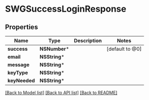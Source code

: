 # SWGSuccessLoginResponse

## Properties
Name | Type | Description | Notes
------------ | ------------- | ------------- | -------------
**success** | **NSNumber*** |  | [default to @0]
**email** | **NSString*** |  | 
**message** | **NSString*** |  | 
**keyType** | **NSString*** |  | 
**keyNeeded** | **NSString*** |  | 

[[Back to Model list]](../README.md#documentation-for-models) [[Back to API list]](../README.md#documentation-for-api-endpoints) [[Back to README]](../README.md)


